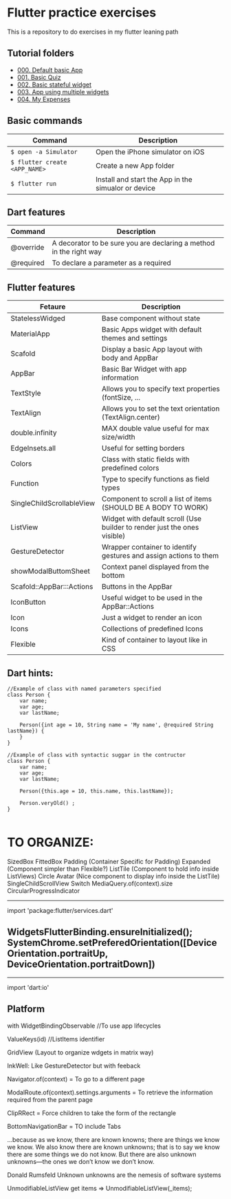 # Flutter practice exercises

This is a repository to do exercises in my flutter leaning path

## Tutorial folders
- [000. Default basic App](000_basic_default_app/basic_default_app/README.md)
- [001. Basic Quiz](001_basic_quiz/README.md)
- [002. Basic stateful widget](002_basic_stateful_widget/README.md)
- [003. App using multiple widgets](003_test1_multi-widget/README.md)
- [004. My Expenses](004_my-expenses/README.md)

## Basic commands
| Command                       | Description                                         |
| ----------------------------- | --------------------------------------------------- |
| `$ open -a Simulator`         | Open the iPhone simulator on iOS                    |
| `$ flutter create <APP_NAME>` | Create a new App folder                             |
| `$ flutter run`               | Install and start the App in the simualor or device |

## Dart features
| Command   | Description                                                        |
| --------- | ------------------------------------------------------------------ |
| @override | A decorator to be sure you are declaring a method in the right way |
| @required | To declare a parameter as a required                               |

## Flutter features
| Fetaure                   | Description                                                              |
| ------------------------- | ------------------------------------------------------------------------ |
| StatelessWidged           | Base component without state                                             |
| MaterialApp               | Basic Apps widget with default themes and settings                       |
| Scafold                   | Display a basic App layout with body and AppBar                          |
| AppBar                    | Basic Bar Widget with app information                                    |
| TextStyle                 | Allows you to specify text properties (fontSize, ...                     |
| TextAlign                 | Allows you to set the text orientation (TextAlign.center)                |
| double.infinity           | MAX double value useful for max size/width                               |
| EdgeInsets.all            | Useful for setting borders                                               |
| Colors                    | Class with static fields with predefined colors                          |
| Function                  | Type to specify functions as field types                                 |
| SingleChildScrollableView | Component to scroll a list of items (SHOULD BE A BODY TO WORK)           |
| ListView                  | Widget with default scroll (Use builder to render just the ones visible) |
| GestureDetector           | Wrapper container to identify gestures and assign actions to them        |
| showModalButtomSheet      | Context panel displayed from the bottom                                  |
| Scafold::AppBar:::Actions | Buttons in the AppBar                                                    |
| IconButton                | Useful widget to be used in the AppBar::Actions                          |
| Icon                      | Just a widget to render an icon                                          |
| Icons                     | Collections of predefined Icons                                          |
| Flexible                  | Kind of container to layout like in CSS                                  |


## Dart hints:
```
//Example of class with named parameters specified
class Person {
    var name;
    var age;
    var lastName;

    Person({int age = 10, String name = 'My name', @required String lastName}) {
    }
}
```

```
//Example of class with syntactic suggar in the contructor
class Person {
    var name;
    var age;
    var lastName;

    Person({this.age = 10, this.name, this.lastName});

    Person.veryOld() ;
}
```

```

```







# TO ORGANIZE:

SizedBox
FittedBox
Padding (Container Specific for Padding)
Expanded (Component simpler than Flexible?)
ListTile (Component to hold info inside ListViews)
Circle Avatar (Nice component to display info inside the ListTile)
SingleChildScrollView 
Switch
MediaQuery.of(context).size
CircularProgressIndicator

---------
import 'package:flutter/services.dart'

WidgetsFlutterBinding.ensureInitialized();
SystemChrome.setPreferedOrientation([DeviceOrientation.portraitUp, DeviceOrientation.portraitDown])
---------

---------
import 'dart:io'

Platform
---------


with WidgetBindingObservable //To use app lifecycles

ValueKeys(id) //ListItems identifier

GridView (Layout to organize wdgets in matrix way)

InkWell: Like GestureDetector but with feeback

Navigator.of(context) = To go to a different page

ModalRoute.of(context).settings.arguments = To retrieve the information required from the parent page

ClipRRect = Force children to take the form of the rectangle 

BottomNavigationBar = TO include Tabs


…because as we know, there are known knowns; there are things we know we know. We also know there are known unknowns; that is to say we know there are some things we do not know. But there are also unknown unknowns—the ones we don’t know we don’t know.

Donald Rumsfeld
Unknown unknowns are the nemesis of software systems

UnmodifiableListView<Item> get items => UnmodifiableListView(_items);